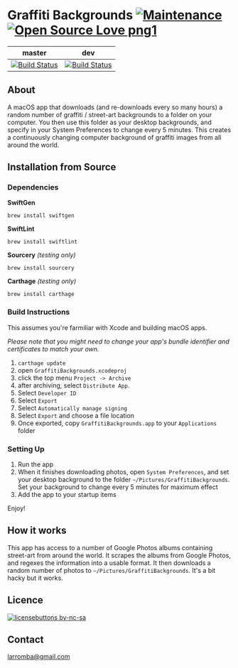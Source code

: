 # Graffiti Backgrounds [![Maintenance](https://img.shields.io/badge/Maintained%3F-yes-green.svg)](https://GitHub.com/Naereen/StrapDown.js/graphs/commit-activity) [![Open Source Love png1](https://badges.frapsoft.com/os/v1/open-source.png?v=103)](https://github.com/ellerbrock/open-source-badges/)

| master  | dev |
| ------------- | ------------- |
| [![Build Status](https://travis-ci.com/larromba/graffiti-backgrounds.svg?branch=master)](https://travis-ci.com/larromba/graffiti-backgrounds) | [![Build Status](https://travis-ci.com/larromba/graffiti-backgrounds.svg?branch=dev)](https://travis-ci.com/larromba/graffiti-backgrounds) |

## About
A macOS app that downloads (and re-downloads every so many hours) a random number of graffiti / street-art backgrounds to a folder on your computer. You then use this folder as your desktop backgrounds, and specify in your System Preferences to change every 5 minutes. This creates a continuously changing computer background of graffiti images from all around the world.

## Installation from Source

### Dependencies
**SwiftGen**

`brew install swiftgen`

**SwiftLint**

`brew install swiftlint`

**Sourcery** *(testing only)*

`brew install sourcery`

**Carthage** *(testing only)*

`brew install carthage`

### Build Instructions
This assumes you're farmiliar with Xcode and building macOS apps.

*Please note that you might need to change your app's bundle identifier and certificates to match your own.*

1. `carthage update`
2. open `GraffitiBackgrounds.xcodeproj`
3. click the top menu `Project -> Archive`
4. after archiving, select `Distribute App`. 
5. Select `Developer ID`
6. Select `Export`
7. Select `Automatically manage signing`
8. Select `Export` and choose a file location
9. Once exported, copy `GraffitiBackgrounds.app` to your `Applications` folder

### Setting Up
1. Run the app
2. When it finishes downloading photos, open `System Preferences`, and set your desktop background to the folder `~/Pictures/GraffitiBackgrounds`. Set your background to change every 5 minutes for maximum effect
3. Add the app to your startup items

Enjoy!

## How it works
This app has access to a number of Google Photos albums containing street-art from around the world. It scrapes the albums from Google Photos, and regexes the information into a usable format. It then downloads a random number of photos to `~/Pictures/GraffitiBackgrounds`. It's a bit hacky but it works.

## Licence
[![licensebuttons by-nc-sa](https://licensebuttons.net/l/by-nc-sa/3.0/88x31.png)](https://creativecommons.org/licenses/by-nc-sa/4.0) 

## Contact
larromba@gmail.com
